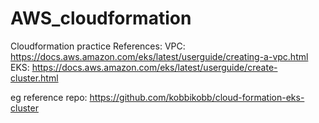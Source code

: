 # AWS_cloudformation
Cloudformation practice
References:
VPC: https://docs.aws.amazon.com/eks/latest/userguide/creating-a-vpc.html
EKS: https://docs.aws.amazon.com/eks/latest/userguide/create-cluster.html

eg reference repo: https://github.com/kobbikobb/cloud-formation-eks-cluster
